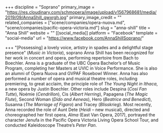 +++
discipline = "Soprano"
primary_image = "https://res.cloudinary.com/schmopera/image/upload/v1567968681/media/2019/09/AnnaShill_gwxrgh.jpg"
primary_image_credit = ""
related_companies = ["scene/companies/opera-nuova.md", "scene/companies/pacific-opera-victoria.md"]
slug = "anna-shill"
title = "Anna Shill"
website = ""
[[social_media]]
platform = "Facebook"
template = "social-media"
url = "https://www.facebook.com/AnnaShillSoprano/"

+++
"\[Possessing\] a lovely voice, artistry in spades and a delightful stage presence" (_Music in Victoria_), soprano Anna Shill has been recognized for her work in concert and opera, performing repertoire from Bach to Boechler. Anna is a graduate of the UBC Opera Bachelor’s of Music Program, completing her Masters at UVIC in Voice Performance. She is also an alumni of Opera Nuova and GVPAF Rosebowl Winner. Anna has also performed a number of opera and musical theatre roles, including premiering, to great acclaim, the principle role of _The Young Night in Ithaca_, a new opera by Justin Boechler. Other roles include Despina (_Cosi Fan Tutte_), Noémie (_Cendrillon_), Cis (_Albert Herring_), Papagena (_The Magic Flute_), Second Woman (_Dido and Aeneas_), Hero (_Beatrice and Benedict_), Susanna (_The Marriage of Figaro_) and Tracey (_Blisskrieg_). Most recently, Anna recorded the role of Aunt Dete (_Heidi_ – new musical), directed and choreographed her first opera, _Alma_ (East Van Opera, 2017), portrayed the character Jenufa in the Pacific Opera Victoria Living Opera School Tour, and conducted Kaleidoscope Theatre’s _Peter Pan_.